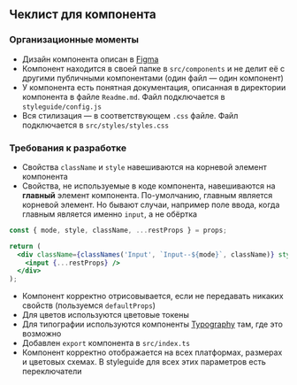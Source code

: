 ## Чеклист для компонента

### Организационные моменты

* Дизайн компонента описан в [Figma](https://www.figma.com/@vk)
* Компонент находится в своей папке в `src/components` и не делит её с другими публичными компонентами (один файл — один компонент)
* У компонента есть понятная документация, описанная в директории компонента в файле `Readme.md`. Файл подключается в `styleguide/config.js`
* Вся стилизация — в соответствующем `.css` файле. Файл подключается в `src/styles/styles.css`

### Требования к разработке

* Свойства `className` и `style` навешиваются на корневой элемент компонента
* Свойства, не используемые в коде компонента, навешиваются на **главный** элемент компонента. По-умолчанию, главным является корневой элемент. Но бывают случаи, например поле ввода, когда главным является именно `input`, а не обёртка
```jsx
const { mode, style, className, ...restProps } = props;

return (
  <div className={classNames('Input', `Input--${mode}`, className)} style={style}>
    <input {...restProps} />
  </div>
);
```
* Компонент корректно отрисовывается, если не передавать никаких свойств (пользуемся `defaultProps`)
* Для цветов используются цветовые токены
* Для типографии используются компоненты [Typography](https://vkcom.github.io/VKUI/#!/Typography) там, где это возможно
* Добавлен `export` компонента в `src/index.ts`
* Компонент корректно отображается на всех платформах, размерах и цветовых схемах. В styleguide для всех этих параметров есть переключатели
